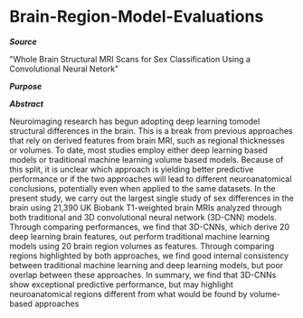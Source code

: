 # Brain-Region-Model-Evaluations

***Source***

"Whole Brain Structural MRI Scans for Sex Classification Using a Convolutional Neural Netork"


***Purpose***



***Abstract***

Neuroimaging research has begun adopting deep learning tomodel structural differences in the brain. This is a break from previous approaches that rely on derived features from brain MRI, such as regional thicknesses or volumes. To date, most studies  employ  either  deep  learning  based  models  or  traditional  machine  learning  volume  based  models.   Because  of this split, it is unclear which approach is yielding better predictive performance or if the two approaches will lead to different neuroanatomical  conclusions,  potentially  even  when applied to the same datasets.  In the present study, we carry out the largest single study of sex differences in the brain using 21,390 UK Biobank T1-weighted brain MRIs analyzed through both traditional and 3D convolutional neural network (3D-CNN) models.   Through  comparing  performances,  we find that 3D-CNNs, which derive 20 deep learning brain features, out perform traditional machine learning models using 20 brain region volumes as features.  Through comparing regions highlighted by both approaches, we find good internal consistency  between  traditional  machine  learning  and  deep learning models, but poor overlap between these approaches. In summary, we  find that 3D-CNNs  show  exceptional  predictive performance, but may highlight neuroanatomical regions different from what would be found by volume-based approaches


